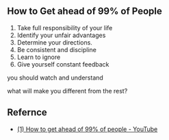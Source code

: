## How to Get ahead of 99% of People

1. Take full responsibility of your life
2. Identify your unfair advantages
3. Determine your directions.
4. Be consistent and discipline
5. Learn to ignore  
6. Give yourself constant feedback

you should watch and understand

what will make you different from the rest?



## Refernce

- [(1) How to get ahead of 99% of people - YouTube](https://www.youtube.com/watch?v=p_0MaEUBMYg)

